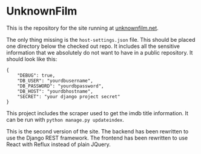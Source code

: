 # UnknownFilm

This is the repository for the site running at [unknownfilm.net](http://www.unknownfilm.net).

The only thing missing is the `host-settings.json` file. This should be placed one directory below the checked out repo. It includes all the sensitive information that we absolutely do not want to have in a public repository. It should look like this:

    {
        "DEBUG": true,
        "DB_USER": "yourdbusername",
        "DB_PASSWORD": "yourdbpassword",
        "DB_HOST": "yourdbhostname",
        "SECRET": "your django project secret"
    }

This project includes the scraper used to get the imdb title information. It can be run with `python manage.py updateindex`.

This is the second version of the site. The backend has been rewritten to use the Django REST framework. The frontend has been rewritten to use React with Reflux instead of plain JQuery.
